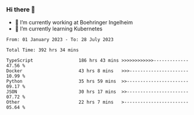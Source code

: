 ### Hi there 👋
- 🔭 I’m currently working at Boehringer Ingelheim
- 🌱 I’m currently learning Kubernetes

 
<!--START_SECTION:waka-->

```text
From: 01 January 2023 - To: 28 July 2023

Total Time: 392 hrs 34 mins

TypeScript                 186 hrs 43 mins >>>>>>>>>>>>-------------   47.56 %
Docker                     43 hrs 8 mins   >>>----------------------   10.99 %
Python                     35 hrs 59 mins  >>-----------------------   09.17 %
JSON                       30 hrs 17 mins  >>-----------------------   07.72 %
Other                      22 hrs 7 mins   >------------------------   05.64 %
```

<!--END_SECTION:waka-->

 
